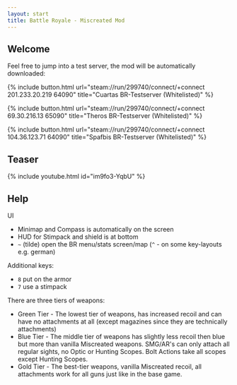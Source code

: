 ```yaml
---
layout: start
title: Battle Royale - Miscreated Mod
---
```


## Welcome

Feel free to jump into a test server, the mod will be automatically downloaded:

{% include button.html url="steam://run/299740/connect/+connect 201.233.20.219 64090" title="Cuartas BR-Testserver (Whitelisted)" %}

{% include button.html url="steam://run/299740/connect/+connect 69.30.216.13 65090" title="Theros BR-Testserver (Whitelisted)" %}

{% include button.html url="steam://run/299740/connect/+connect 104.36.123.71 64090" title="Spafbis BR-Testserver (Whitelisted)" %}

## Teaser
{% include youtube.html id="im9fo3-YqbU" %}

## Help
UI
* Minimap and Compass is automatically on the screen
* HUD for Stimpack and shield is at bottom
* ``~`` (tilde) open the BR menu/stats screen/map (``^`` - on some key-layouts e.g. german)

Additional keys:
* ``8`` put on the armor
* ``7`` use a stimpack

There are three tiers of weapons:
* Green Tier - The lowest tier of weapons, has increased recoil and can have no attachments at all (except magazines since they are technically attachments)
* Blue Tier - The middle tier of weapons has slightly less recoil then blue but more than vanilla Miscreated weapons.  SMG/AR's can only attach all regular sights, no Optic or Hunting Scopes.  Bolt Actions take all scopes except Hunting Scopes.  
* Gold Tier - The best-tier weapons, vanilla Miscreated recoil, all attachments work for all guns just like in the base game.
